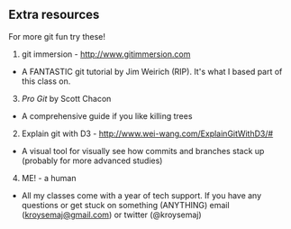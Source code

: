 ##  Extra resources
<!-- .element style="font-size: 90%" -->

For more git fun try these!

1. git immersion - http://www.gitimmersion.com
  - A FANTASTIC git tutorial by Jim Weirich (RIP). It's what I based part of this class on.
3. *Pro Git* by Scott Chacon
  - A comprehensive guide if you like killing trees
2. Explain git with D3 - http://www.wei-wang.com/ExplainGitWithD3/#
  - A visual tool for visually see how commits and branches stack up (probably for more advanced studies)
4. ME! - a human
  - All my classes come with a year of tech support. If you have any questions or get stuck on something (ANYTHING) email (kroysemaj@gmail.com) or twitter (@kroysemaj)

<!-- .element style="font-size: 90%" -->
